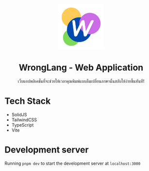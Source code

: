 <p align="center">
  <img src="/public/web.png" width="150">
  <h1 align="center">
    WrongLang - Web Application
  </h1>
  <p align="center">
    เว็บแอปพลิเคชั่นที่จะช่วยให้เวลาคุณพิมพ์แบบลืมเปลี่ยนภาษานั้นสลับให้ง่ายขึ้นทันที!
  </p>
</p>

# Tech Stack
- SolidJS
- TailwindCSS
- TypeScript
- Vite

# Development server
Running `pnpm dev` to start the development server at `localhost:3000`